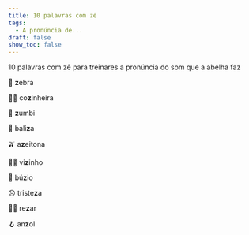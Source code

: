 ```yaml
---
title: 10 palavras com zê
tags:
  - A pronúncia de...
draft: false
show_toc: false
---
```

10 palavras com zê para treinares a pronúncia do som que a abelha faz 

<e-moji> 🦓 </e-moji> <b>z</b>ebra

<e-moji> 👩‍🍳 </e-moji> co<b>z</b>inheira

<e-moji> 🧟 </e-moji> <b>z</b>umbi

<e-moji> 🥅 </e-moji> bali<b>z</b>a

<e-moji> 🫒 </e-moji> a<b>z</b>eitona

<e-moji> 🙋‍♂️ </e-moji> vi<b>z</b>inho

<e-moji> 🐚 </e-moji> bú<b>z</b>io

<e-moji> 😞 </e-moji> triste<b>z</b>a 

<e-moji> 🙏🏼 </e-moji> re<b>z</b>ar 

<e-moji> 🪝 </e-moji> an<b>z</b>ol

